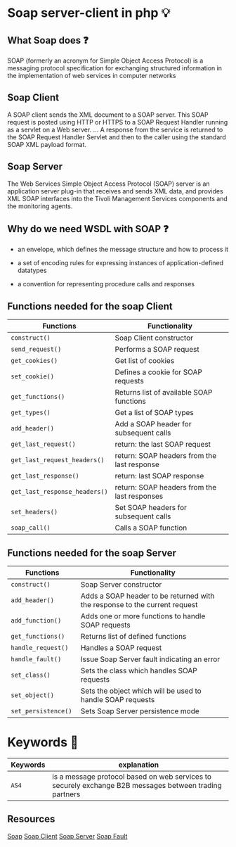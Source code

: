 # Soap server-client in php :bulb:

##  What Soap does :question:

SOAP (formerly an acronym for Simple Object Access Protocol) is a messaging protocol specification for exchanging structured information in the implementation of web services in computer networks

## Soap Client

A SOAP client sends the XML document to a SOAP server. This SOAP request is posted using HTTP or HTTPS to a SOAP Request Handler running as a servlet on a Web server. ... A response from the service is returned to the SOAP Request Handler Servlet and then to the caller using the standard SOAP XML payload format.

## Soap Server

The Web Services Simple Object Access Protocol (SOAP) server is an application server plug-in that receives and sends XML data, and provides XML SOAP interfaces into the Tivoli Management Services components and the monitoring agents.

## Why do we need WSDL with SOAP :question:

- an envelope, which defines the message structure and how to process it

- a set of encoding rules for expressing instances of application-defined datatypes

- a convention for representing procedure calls and responses


## Functions needed for the soap Client

| Functions | Functionality |
| --- | --- |
| `construct()`| Soap Client constructor |
| `send_request()` |  Performs a SOAP request|
| `get_cookies()` | Get list of cookies |
| `set_cookie()` | Defines a cookie for SOAP requests |
| `get_functions()` | Returns list of available SOAP functions |
| `get_types()` | Get a list of SOAP types |
| `add_header()` | Add a SOAP header for subsequent calls |
| `get_last_request()` |  return: the last SOAP request |
| `get_last_request_headers()` | return: SOAP headers from the last response |
| `get_last_response()` | return: last SOAP response |
| `get_last_response_headers()` | return: SOAP headers from the last responses |
| `set_headers()` | Set SOAP headers for subsequent calls |
| `soap_call()` | Calls a SOAP function |


## Functions needed for the soap Server

| Functions | Functionality |
| --- | --- |
| `construct()` | Soap Server constructor  |
| `add_header()`| Adds a SOAP header to be returned with the response to the current request |
| `add_function()` |  Adds one or more functions to handle SOAP requests|
| `get_functions()` | Returns list of defined functions |
| `handle_request()` | Handles a SOAP request |
| `handle_fault()` | Issue Soap Server fault indicating an error |
| `set_class()` | Sets the class which handles SOAP requests |
| `set_object()` | Sets the object which will be used to handle SOAP requests |
| `set_persistence() ` | Sets Soap Server persistence mode |

# Keywords :key:

| Keywords | explanation |
| --- | --- |
| `AS4`| is a message protocol based on web services to securely exchange B2B messages between trading partners|

## Resources

[Soap](https://www.php.net/manual/en/book.soap.php)
[Soap Client](https://www.php.net/manual/en/class.soapclient.php)
[Soap Server](https://www.php.net/manual/en/class.soapserver.php)
[Soap Fault](https://www.php.net/manual/en/class.soapfault.php)

